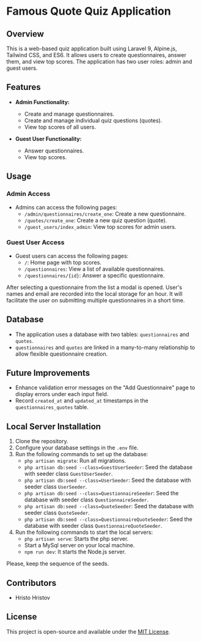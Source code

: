 # Famous Quote Quiz Application

## Overview

This is a web-based quiz application built using Laravel 9, Alpine.js, Tailwind CSS, and ES6. It allows users to create questionnaires, answer them, and view top scores. The application has two user roles: admin and guest users.

## Features

- **Admin Functionality:**
  - Create and manage questionnaires.
  - Create and manage individual quiz questions (quotes).
  - View top scores of all users.
  
- **Guest User Functionality:**
  - Answer questionnaires.
  - View top scores.

## Usage

### Admin Access

- Admins can access the following pages:
  - `/admin/questionnaires/create_one`: Create a new questionnaire.
  - `/quotes/create_one`: Create a new quiz question (quote).
  - `/guest_users/index_admin`: View top scores for admin users.

### Guest User Access

- Guest users can access the following pages:
  - `/`: Home page with top scores.
  - `/questionnaires`: View a list of available questionnaires.
  - `/questionnaires/{id}`: Answer a specific questionnaire.

After selecting a questionnaire from the list a modal is opened. User's names and email are recorded into the local storage for an hour. It will facilitate the user on submitting multiple questionnaires in a short time.

## Database

- The application uses a database with two tables: `questionnaires` and `quotes`.
- `questionnaires` and `quotes` are linked in a many-to-many relationship to allow flexible questionnaire creation.

## Future Improvements

- Enhance validation error messages on the "Add Questionnaire" page to display errors under each input field.
- Record `created_at` and `updated_at` timestamps in the `questionnaires_quotes` table.
  
## Local Server Installation

1. Clone the repository.
2. Configure your database settings in the `.env` file.
3. Run the following commands to set up the database:
   - `php artisan migrate`: Run all migrations.
   - `php artisan db:seed --class=GuestUserSeeder`: Seed the database with seeder class `GuestUserSeeder`.
   - `php artisan db:seed --class=UserSeeder`: Seed the database with seeder class `UserSeeder`.
   - `php artisan db:seed --class=QuestionnaireSeeder`: Seed the database with seeder class `QuestionnaireSeeder`.
   - `php artisan db:seed --class=QuoteSeeder`: Seed the database with seeder class `QuoteSeeder`.
   - `php artisan db:seed --class=QuestionnaireQuoteSeeder`: Seed the database with seeder class `QuestionnaireQuoteSeeder`.
4. Run the following commands to start the local servers:
   - `php artisan serve`: Starts the php server.
   - Start a MySql server on your local machine.
   - `npm run dev`: It starts the Node.js server.

Please, keep the sequence of the seeds.

## Contributors

- Hristo Hristov

## License

This project is open-source and available under the [MIT License](https://opensource.org/license/mit/).